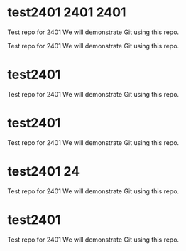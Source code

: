 # test2401 2401 2401
Test repo for 2401
We will demonstrate Git using this repo.



Test repo for 2401
We will demonstrate Git using this repo.

# test2401
Test repo for 2401
We will demonstrate Git using this repo.


# test2401
Test repo for 2401
We will demonstrate Git using this repo.


# test2401 24
Test repo for 2401
We will demonstrate Git using this repo.


# test2401
Test repo for 2401
We will demonstrate Git using this repo.
